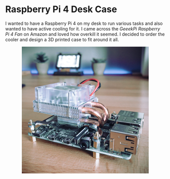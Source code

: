 # Raspberry Pi 4 Desk Case

I wanted to have a Raspberry Pi 4 on my desk to run various tasks and also wanted to have active cooling for it. I came across the *GeeekPi Raspberry Pi 4 Fan* on Amazon and loved how overkill it seemed. I decided to order the cooler and design a 3D printed case to fit around it all. 
<p align="center">
  <img src="/imgs/fan.jpg" alt="fan" width="400">
</p>
